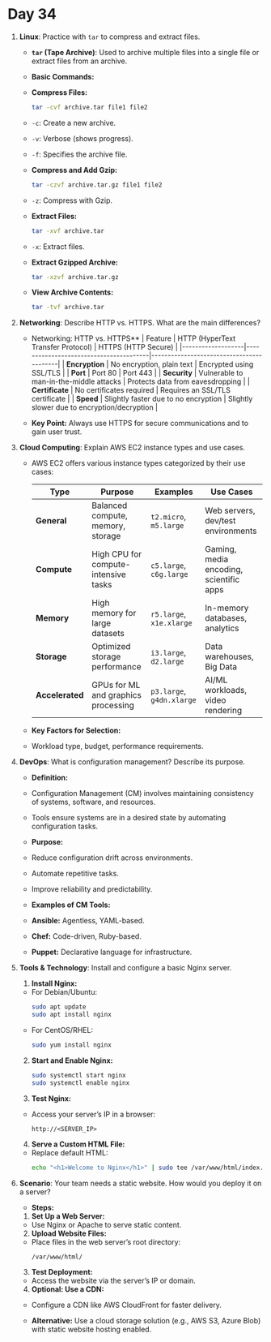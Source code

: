 # Day 34


1. **Linux**: Practice with `tar` to compress and extract files.
   - **`tar` (Tape Archive)**: Used to archive multiple files into a single file or extract files from an archive.
  
   - **Basic Commands:**
    - **Compress Files:**
      ```bash
      tar -cvf archive.tar file1 file2
      ```
    - `-c`: Create a new archive.
    - `-v`: Verbose (shows progress).
    - `-f`: Specifies the archive file.

   - **Compress and Add Gzip:**
      ```bash
      tar -czvf archive.tar.gz file1 file2
      ```
    - `-z`: Compress with Gzip.

   - **Extract Files:**
      ```bash
      tar -xvf archive.tar
      ```
    - `-x`: Extract files.

   - **Extract Gzipped Archive:**
      ```bash
      tar -xzvf archive.tar.gz
      ```

   - **View Archive Contents:**
      ```bash
      tar -tvf archive.tar
      ```


2. **Networking**: Describe HTTP vs. HTTPS. What are the main differences?
   - Networking: HTTP vs. HTTPS**
     | Feature           | HTTP (HyperText Transfer Protocol)    | HTTPS (HTTP Secure)                      |
     |-------------------|----------------------------------------|------------------------------------------|
     | **Encryption**    | No encryption, plain text             | Encrypted using SSL/TLS                  |
     | **Port**          | Port 80                               | Port 443                                 |
     | **Security**      | Vulnerable to man-in-the-middle attacks | Protects data from eavesdropping         |
     | **Certificate**   | No certificates required              | Requires an SSL/TLS certificate          |
     | **Speed**         | Slightly faster due to no encryption   | Slightly slower due to encryption/decryption |

   - **Key Point:** Always use HTTPS for secure communications and to gain user trust.


3. **Cloud Computing**: Explain AWS EC2 instance types and use cases.
   - AWS EC2 offers various instance types categorized by their use cases:

     | **Type**      | **Purpose**                         | **Examples**                | **Use Cases**                         |
     |---------------|-------------------------------------|-----------------------------|---------------------------------------|
     | **General**   | Balanced compute, memory, storage  | `t2.micro`, `m5.large`      | Web servers, dev/test environments    |
     | **Compute**   | High CPU for compute-intensive tasks | `c5.large`, `c6g.large`    | Gaming, media encoding, scientific apps |
     | **Memory**    | High memory for large datasets     | `r5.large`, `x1e.xlarge`    | In-memory databases, analytics        |
     | **Storage**   | Optimized storage performance      | `i3.large`, `d2.large`      | Data warehouses, Big Data             |
     | **Accelerated**| GPUs for ML and graphics processing | `p3.large`, `g4dn.xlarge`   | AI/ML workloads, video rendering      |

   - **Key Factors for Selection:** 
    - Workload type, budget, performance requirements.


4. **DevOps**: What is configuration management? Describe its purpose.
   - **Definition:**
    - Configuration Management (CM) involves maintaining consistency of systems, software, and resources.
    - Tools ensure systems are in a desired state by automating configuration tasks.

   - **Purpose:**
    - Reduce configuration drift across environments.
    - Automate repetitive tasks.
    - Improve reliability and predictability.

   - **Examples of CM Tools:**
    - **Ansible:** Agentless, YAML-based.
    - **Chef:** Code-driven, Ruby-based.
    - **Puppet:** Declarative language for infrastructure.


5. **Tools & Technology**: Install and configure a basic Nginx server.
   1. **Install Nginx:**
    - For Debian/Ubuntu:
      ```bash
      sudo apt update
      sudo apt install nginx
      ```
    - For CentOS/RHEL:
      ```bash
      sudo yum install nginx
      ```

   2. **Start and Enable Nginx:**
      ```bash
      sudo systemctl start nginx
      sudo systemctl enable nginx
      ```

   3. **Test Nginx:**
    - Access your server’s IP in a browser:
      ```
      http://<SERVER_IP>
      ```

   4. **Serve a Custom HTML File:**
    - Replace default HTML:
      ```bash
      echo "<h1>Welcome to Nginx</h1>" | sudo tee /var/www/html/index.html
      ```


6. **Scenario**: Your team needs a static website. How would you deploy it on a server?
   - **Steps:**
    1. **Set Up a Web Server:**
    - Use Nginx or Apache to serve static content.
    2. **Upload Website Files:**
    - Place files in the web server’s root directory:
       ```bash
       /var/www/html/
       ```
    3. **Test Deployment:**
    - Access the website via the server’s IP or domain.
    4. **Optional: Use a CDN:**
    - Configure a CDN like AWS CloudFront for faster delivery.

   - **Alternative:** Use a cloud storage solution (e.g., AWS S3, Azure Blob) with static website hosting enabled.



